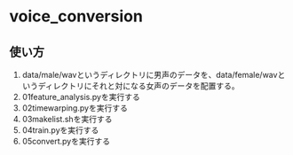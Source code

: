 # voice_conversion　　
## 使い方
1. data/male/wavというディレクトリに男声のデータを、data/female/wavというディレクトリにそれと対になる女声のデータを配置する。
2. 01feature_analysis.pyを実行する
3. 02timewarping.pyを実行する
4. 03makelist.shを実行する
5. 04train.pyを実行する
6. 05convert.pyを実行する
